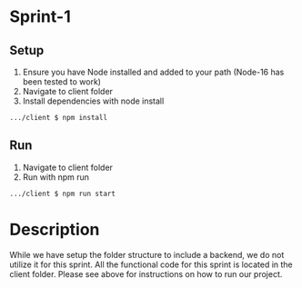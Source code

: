 # Sprint-1
## Setup
1. Ensure you have Node installed and added to your path (Node-16 has been tested to work)
2. Navigate to client folder
3. Install dependencies with node install
```
.../client $ npm install
```
## Run
1. Navigate to client folder
2. Run with npm run
```
.../client $ npm run start
```
# Description
While we have setup the folder structure to include a backend, we do not utilize it for this sprint. All the functional code for this sprint is located in the client folder. Please see above for instructions on how to run our project.

